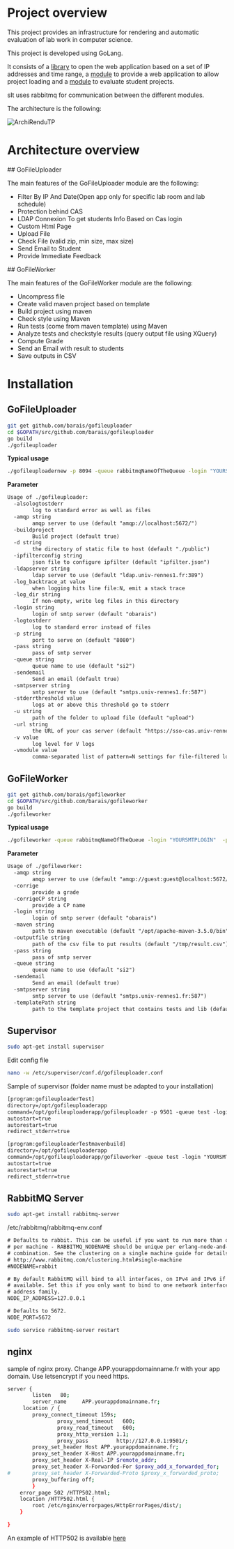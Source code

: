 # Project overview

This project provides an infrastructure for rendering and automatic evaluation of lab work in computer science. 

This project is developed using GoLang.

It consists of a [library](https://github.com/barais/ipfilter/) to open the web application based on a set of IP addresses and time range, a [module](https://github.com/barais/gofileuploader/) to provide a web application to allow project loading and a [module](https://github.com/barais/gomavenworker/) to evaluate student projects.

sIt uses rabbitmq for communication between the different modules.  

The architecture is the following:

![ArchiRenduTP](doc/img/ArchiRenduTP.png)

# Architecture overview

## GoFileUploader

The main features of the GoFileUploader module are the following:

- Filter By IP And Date(Open app only for specific lab room and lab schedule)
- Protection behind CAS
- LDAP Connexion To get students Info Based on Cas login
- Custom Html Page
- Upload File
- Check File (valid zip, min size, max size)
- Send Email to Student
- Provide Immediate Feedback

## GoFileWorker

The main features of the GoFileWorker module are the following:

- Uncompress file
- Create valid maven project based on template
- Build project using maven
- Check style using Maven
- Run tests (come from maven template) using Maven
- Analyze tests and checkstyle results 
      (query output file using XQuery)
- Compute Grade
- Send an Email with result to students
- Save outputs in CSV

# Installation

## GoFileUploader

```bash
git get github.com/barais/gofileuploader
cd $GOPATH/src/github.com/barais/gofileuploader
go build
./gofileuploader
```

**Typical usage**

```bash
./gofileuploadernew -p 8094 -queue rabbitmqNameOfTheQueue -login "YOURSMTPLOGIN"  -pass "YOURSMTPPATH"  -ipfilterconfig ipfilter.json -d public/ -u upload/

```

**Parameter**

```txt
Usage of ./gofileuploader:
  -alsologtostderr
    	log to standard error as well as files
  -amqp string
    	amqp server to use (default "amqp://localhost:5672/")
  -buildproject
    	Build project (default true)
  -d string
    	the directory of static file to host (default "./public")
  -ipfilterconfig string
    	json file to configure ipfilter (default "ipfilter.json")
  -ldapserver string
    	ldap server to use (default "ldap.univ-rennes1.fr:389")
  -log_backtrace_at value
    	when logging hits line file:N, emit a stack trace
  -log_dir string
    	If non-empty, write log files in this directory
  -login string
    	login of smtp server (default "obarais")
  -logtostderr
    	log to standard error instead of files
  -p string
    	port to serve on (default "8080")
  -pass string
    	pass of smtp server
  -queue string
    	queue name to use (default "si2")
  -sendemail
    	Send an email (default true)
  -smtpserver string
    	smtp server to use (default "smtps.univ-rennes1.fr:587")
  -stderrthreshold value
    	logs at or above this threshold go to stderr
  -u string
    	path of the folder to upload file (default "upload")
  -url string
    	the URL of your cas server (default "https://sso-cas.univ-rennes1.fr")
  -v value
    	log level for V logs
  -vmodule value
    	comma-separated list of pattern=N settings for file-filtered logging

```


## GoFileWorker


```bash
git get github.com/barais/gofileworker
cd $GOPATH/src/github.com/barais/gofileworker
go build
./gofileworker
```

**Typical usage**

```bash
./gofileworker -queue rabbitmqNameOfTheQueue -login "YOURSMTPLOGIN"  -pass "YOURSMTPPATH"  -maven /opt/maven/bin/ -templatePath templateProjectDemo/

```

**Parameter**

```txt
Usage of ./gofileworker:
  -amqp string
    	amqp server to use (default "amqp://guest:guest@localhost:5672/")
  -corrige
    	provide a grade
  -corrigeCP string
    	provide a CP name
  -login string
    	login of smtp server (default "obarais")
  -maven string
    	path to maven executable (default "/opt/apache-maven-3.5.0/bin")
  -outputfile string
    	path of the csv file to put results (default "/tmp/result.csv")
  -pass string
    	pass of smtp server
  -queue string
    	queue name to use (default "si2")
  -sendemail
    	Send an email (default true)
  -smtpserver string
    	smtp server to use (default "smtps.univ-rennes1.fr:587")
  -templatePath string
    	path to the template project that contains tests and lib (default "templateProject")
```

## Supervisor

```bash
sudo apt-get install supervisor
```

Edit config file

```bash
nano -w /etc/supervisor/conf.d/gofileuploader.conf
```

Sample of supervisor (folder name must be adapted to your installation)

```txt
[program:gofileuploaderTest]
directory=/opt/gofileuploaderapp
command=/opt/gofileuploaderapp/gofileuploader -p 9501 -queue test -login "YOURSMTPLOGIN"  -pass "YOURSMTPPATH" -ipfilterconfig /opt/gofileuploaderapp/ipfilterTest.json -d /opt/gofileuploaderapp/publicDemo/ -u /opt/gofileuploaderapp/upload/Demo
autostart=true
autorestart=true
redirect_stderr=true

[program:gofileuploaderTestmavenbuild]
directory=/opt/gofileuploaderapp
command=/opt/gofileuploaderapp/gofileworker -queue test -login "YOURSMTPLOGIN"  -pass "YOURSMTPPATH"   -maven /opt/maven/bin/ -templatePath /opt/gofileuploaderapp/templateProjectDemo
autostart=true
autorestart=true
redirect_stderr=true
```


## RabbitMQ Server

```bash
sudo apt-get install rabbitmq-server
```

 /etc/rabbitmq/rabbitmq-env.conf

```txt
# Defaults to rabbit. This can be useful if you want to run more than one node
# per machine - RABBITMQ_NODENAME should be unique per erlang-node-and-machine
# combination. See the clustering on a single machine guide for details:
# http://www.rabbitmq.com/clustering.html#single-machine
#NODENAME=rabbit

# By default RabbitMQ will bind to all interfaces, on IPv4 and IPv6 if
# available. Set this if you only want to bind to one network interface or#
# address family.
NODE_IP_ADDRESS=127.0.0.1

# Defaults to 5672.
NODE_PORT=5672

```

```bash
sudo service rabbitmq-server restart
```

## nginx

sample of nginx proxy. Change APP.yourappdomainname.fr with your app domain. Use letsencrypt if you need https. 


```bash
server {
        listen   80;
        server_name     APP.yourappdomainname.fr;
	 location / {
		proxy_connect_timeout 159s;
                proxy_send_timeout   600;
                proxy_read_timeout   600;
                proxy_http_version 1.1;
                proxy_pass         http://127.0.0.1:9501/;
		proxy_set_header Host APP.yourappdomainname.fr;
    	proxy_set_header X-Host APP.yourappdomainname.fr;
		proxy_set_header X-Real-IP $remote_addr;
		proxy_set_header X-Forwarded-For $proxy_add_x_forwarded_for;
#		proxy_set_header X-Forwarded-Proto $proxy_x_forwarded_proto;
		proxy_buffering off;
        }
    error_page 502 /HTTP502.html;
    location /HTTP502.html {
        root /etc/nginx/errorpages/HttpErrorPages/dist/;
    }

}
```


An example of HTTP502 is available [here](https://github.com/barais/gofileuploader/tree/master/nginxerrorpage) 